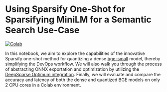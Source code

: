 # Using Sparsify One-Shot for Sparsifying MiniLM for a Semantic Search Use-Case

[![Colab](https://colab.research.google.com/assets/colab-badge.svg)](https://colab.research.google.com/github/neuralmagic/examples/blob/main/notebooks/sparsify-bge-small/Sparsifying_BGE_Small.ipynb
)

In this notebook, we aim to explore the capabilities of the innovative Sparsify one-shot method for quantizing a dense [bge-small](https://huggingface.co/zeroshot/sparse-bge-small-en-v1.5) model, thereby simplifying the DevOps workflow. We will also walk you through the process of abstracting ONNX exportation and optimization by utilizing the [DeepSparse Optimum integration](https://github.com/neuralmagic/optimum-deepsparse). Finally, we will evaluate and compare the accuracy and latency of both the dense and quantized BGE models on only 2 CPU cores in a Colab environment.